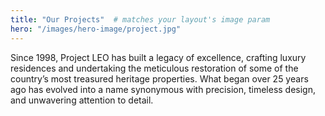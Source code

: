```yaml
---
title: "Our Projects"  # matches your layout's image param
hero: "/images/hero-image/project.jpg"
---
```


Since 1998, Project LEO has built a legacy of excellence, crafting luxury residences and undertaking the meticulous restoration of some of the country’s most treasured heritage properties. What began over 25 years ago has evolved into a name synonymous with precision, timeless design, and unwavering attention to detail.